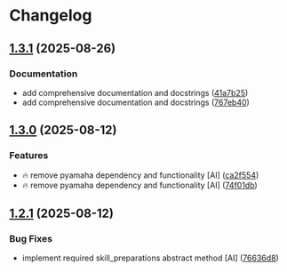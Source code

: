 # Changelog

## [1.3.1](https://github.com/stkr22/private-assistant-spotify-skill-py/compare/v1.3.0...v1.3.1) (2025-08-26)


### Documentation

* add comprehensive documentation and docstrings ([41a7b25](https://github.com/stkr22/private-assistant-spotify-skill-py/commit/41a7b257cb320b9da771a4914a3521ae8ebfb336))
* add comprehensive documentation and docstrings ([767eb40](https://github.com/stkr22/private-assistant-spotify-skill-py/commit/767eb408b5a5aa3888ef8d874926b882a827ba26))

## [1.3.0](https://github.com/stkr22/private-assistant-spotify-skill-py/compare/v1.2.1...v1.3.0) (2025-08-12)


### Features

* :fire: remove pyamaha dependency and functionality [AI] ([ca2f554](https://github.com/stkr22/private-assistant-spotify-skill-py/commit/ca2f554a910eb65a5ec6e026756153268a62a1a8))
* :fire: remove pyamaha dependency and functionality [AI] ([74f01db](https://github.com/stkr22/private-assistant-spotify-skill-py/commit/74f01dbed3ab624122bda5fa22314229d35b1d27))

## [1.2.1](https://github.com/stkr22/private-assistant-spotify-skill-py/compare/v1.2.0...v1.2.1) (2025-08-12)


### Bug Fixes

* implement required skill_preparations abstract method [AI] ([76636d8](https://github.com/stkr22/private-assistant-spotify-skill-py/commit/76636d86b54913cea187803e35a50e4f7bc6061e))
